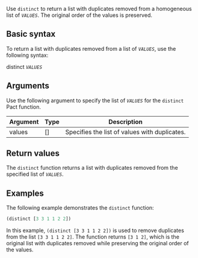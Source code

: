 Use `distinct` to return a list with duplicates removed from a homogeneous list of *`VALUES`*. The original order of the values is preserved.

## Basic syntax

To return a list with duplicates removed from a list of *`VALUES`*, use the following syntax:

distinct *`VALUES`*

## Arguments

Use the following argument to specify the list of *`VALUES`* for the `distinct` Pact function.

| Argument | Type        | Description                                    |
|----------|-------------|------------------------------------------------|
| values   | [<a>]      | Specifies the list of values with duplicates. |

## Return values

The `distinct` function returns a list with duplicates removed from the specified list of *`VALUES`*.

## Examples

The following example demonstrates the `distinct` function:

```lisp
(distinct [3 3 1 1 2 2])
```

In this example, `(distinct [3 3 1 1 2 2])` is used to remove duplicates from the list `[3 3 1 1 2 2]`. The function returns `[3 1 2]`, which is the original list with duplicates removed while preserving the original order of the values.

